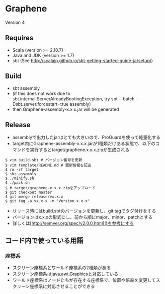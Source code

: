 # Graphene

Version 4

## Requires
* Scala (version >= 2.10.7)
* Java and JDK (version >= 1.7)
* sbt (See http://scalajp.github.io/sbt-getting-started-guide-ja/setup/)

## Build
* sbt assembly
* (if this does not work due to sbt.internal.ServerAlreadyBootingException, try sbt --batch -Dsbt.server.forcestart=true assembly)
* then Graphene-assembly-x.x.x.jar will be generated

## Release
* assemblyで出力したjarはとても大きいので、ProGuardを使って軽量化する
* target内にGraphene-assembly-x.x.x.jarが1種類だけある状態で、以下のコマンドを実行するとtarget/graphene.x.x.x.zipが生成される

```
$ vim build.sbt # バージョン番号を更新
$ vim template/README.md # 更新情報を記述
$ rm -rf target
$ sbt assembly
$ ./minify.sh
$ ./pack.sh
$ # target/graphene.x.x.x.zipをアップロード
$ git checkout master
$ git merge release/vx.x.x
$ git tag -a vx.x.x -m "Version x.x.x"
```

* リリース時にはbuild.sbtのバージョンを更新し、git tagでタグ付けをする
* バージョンはx.x.xの形式にし、前から順にmajor、minor、patchとする
* 詳しくは[http://semver.org/spec/v2.0.0.html]()を参考にする

## コード内で使っている用語
### 座標系
* スクリーン座標系とワールド座標系の2種類がある
* スクリーン座標系はjava.awt.Graphicsと対応している
* ワールド座標系はノードたちが存在する座標系で、位置や倍率を変更してスクリーン座標系に対応させることができる
